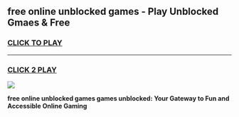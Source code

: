 
## free online unblocked games - Play Unblocked Gmaes & Free
<h3>
<a href="https://premium.freeplayer.one?title=free_online_unblocked_games&ref=20F">CLICK TO PLAY</a></h3>
<hr>

<h3>
<a href="https://premium.freeplayer.one?title=free_online_unblocked_games&ref=20F">CLICK 2 PLAY</a>
  
</h3>

<a href="https://premium.freeplayer.one?title=free_online_unblocked_games&ref=20F/"><img src="https://clearcache.store/games.png"></a>


**free online unblocked games games unblocked: Your Gateway to Fun and Accessible Online Gaming**

